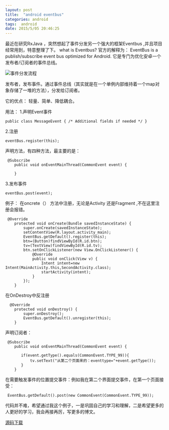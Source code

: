 ```yaml
---
layout: post
title:  "android eventbus"
categories: android
tags:  android
date: 2015/5/05 20:46:25
---
```




最近在研究RxJava ，突然想起了事件分发另一个强大的框架Eventbus ,并且项目经常用到，特意整理了下。
what is Eventbus?
官方的解释为：
EventBus is a publish/subscribe event bus optimized for Android.
它是专门为优化安卓一个 发布者/订阅者的事件总线。


![事件分发流程](http://img.blog.csdn.net/20160622183052058)

<!--more-->

发布者，发布事件。通过事件总线（其实就是在一个单例内部维持着一个map对象存储了一堆的方法），分发给订阅者。

它的优点：
轻量、简单、降低耦合。

用法：
1.声明Event事件
```
public class MessageEvent { /* Additional fields if needed */ }
```
2.注册

```
eventBus.register(this);
```
声明方法，有四种方法，最主要的是：

```
 @Subscribe
    public void onEventMainThread(CommonEvent event) {
    
    }
```
3.发布事件

```
eventBus.post(event);
```

例子：
在oncrete（） 方法中注册，无论是Activity 还是Fragment ,不在这里注册会报错。
```
 @Override
    protected void onCreate(Bundle savedInstanceState) {
        super.onCreate(savedInstanceState);
        setContentView(R.layout.activity_main);
        EventBus.getDefault().register(this);
        btn=(Button)findViewById(R.id.btn);
        tv=(TextView)findViewById(R.id.tv);
        btn.setOnClickListener(new View.OnClickListener() {
            @Override
            public void onClick(View v) {
                Intent intent=new Intent(MainActivity.this,SecondActivity.class);
                startActivity(intent);
            }
        });
    }
```

在OnDestroy中反注册

```
  @Override
    protected void onDestroy() {
        super.onDestroy();
        EventBus.getDefault().unregister(this);
    }
```
声明订阅者：
```
 @Subscribe
    public void onEventMainThread(CommonEvent event) {

       if(event.getType().equals(CommonEvent.TYPE_99)){
           tv.setText("从第二个页面来的：eventtype="+event.getType());
       }
    }
```
在需要触发事件的位置提交事件：例如我在第二个界面提交事件，在第一个页面接受：

```
 EventBus.getDefault().post(new CommonEvent(CommonEvent.TYPE_99));
```

代码并不难，希望通过我这个例子，一是巩固自己的学习和理解，二是希望更多的人更好的学习，我会再接再厉，写更多的博文。

[源码下载](http://download.csdn.net/detail/forezp/9556776)


